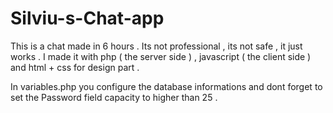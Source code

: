 # Silviu-s-Chat-app
This is a chat made in 6 hours . Its not professional , its not safe , it just works . I made it with php ( the server side ) , javascript ( the client side ) and html + css for design part .

In variables.php you configure the database informations and dont forget to set the Password field capacity to higher than 25 .
